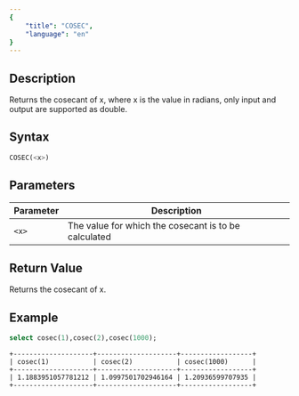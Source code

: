 ```yaml
---
{
    "title": "COSEC",
    "language": "en"
}
---
```


## Description

Returns the cosecant of x, where x is the value in radians, only input and output are supported as double.

## Syntax

```sql
COSEC(<x>)
```

## Parameters

| Parameter | Description |
| -- | -- |
| `<x>` | The value for which the cosecant is to be calculated |

## Return Value

Returns the cosecant of x.

## Example

```sql
select cosec(1),cosec(2),cosec(1000);
```

```text
+--------------------+--------------------+------------------+
| cosec(1)           | cosec(2)           | cosec(1000)      |
+--------------------+--------------------+------------------+
| 1.1883951057781212 | 1.0997501702946164 | 1.20936599707935 |
+--------------------+--------------------+------------------+
```
